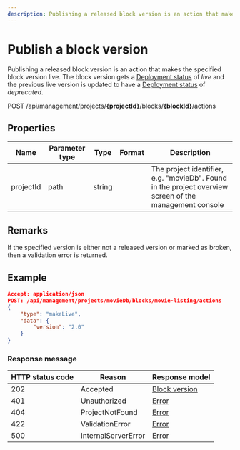 ```yaml
---
description: Publishing a released block version is an action that makes the specified block version live.
---
```

# Publish a block version

Publishing a released block version is an action that makes the specified block version live. The block version gets a [Deployment status](/blocks/block-statuses.md#deployment-status) of *live* and the previous live version is updated to have a [Deployment status](/blocks/block-statuses.md#deployment-status) of *deprecated*. 

<span class="label label--post">POST</span> /api/management/projects/**{projectId}**/blocks/**{blockId}**/actions

## Properties

| Name      | Parameter type | Type   | Format | Description                                                                                            |
|-----------|----------------|--------|--------|--------------------------------------------------------------------------------------------------------|
| projectId | path           | string |        | The project identifier, e.g. "movieDb". Found in the project overview screen of the management console |


## Remarks

If the specified version is either not a released version or marked as broken, then a validation error is returned.

## Example

```json
Accept: application/json
POST: /api/management/projects/movieDb/blocks/movie-listing/actions
{
    "type": "makeLive",
    "data": {
        "version": "2.0"
    }
}
```

### Response message

| HTTP status code | Reason              | Response model                           |
|------------------|---------------------|------------------------------------------|
| 202              | Accepted            | [Block version](/model/block-version.md) |
| 401              | Unauthorized        | [Error](/key-concepts/errors.md)         |
| 404              | ProjectNotFound     | [Error](/key-concepts/errors.md)         |
| 422              | ValidationError     | [Error](/key-concepts/errors.md)         |
| 500              | InternalServerError | [Error](/key-concepts/errors.md)         |